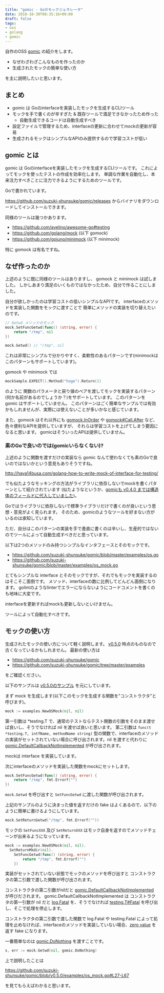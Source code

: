 ```yaml
---
title: "gomic - Goのモックジェネレータ"
date: 2018-10-30T08:35:16+09:00
draft: false
tags:
- oss
- golang
- gomic
---
```


自作のOSS [gomic](https://github.com/suzuki-shunsuke/gomic) の紹介をします。

* なぜわざわざこんなものを作ったのか
* 生成されたモックの簡単な使い方

を主に説明したいと思います。

## まとめ

* gomic は Goのinterfaceを実装したモックを生成するCLIツール
* モックを手で書くのが辛すぎた & 既存ツールで満足できなかったため作った
  * 自動生成できるコードは自動生成すべき
* 設定ファイルで管理するため、interfaceの更新に合わせてmockの更新が容易
* 生成されるモックはシンプルなAPIのみ提供するので学習コストが低い

## gomic とは

gomic は Goのinterfaceを実装したモックを生成するCLIツールです。
これによってモックを使ったテストの作成を効率化します。
単調な作業を自動化し、本来注力すべきことに注力できるようにするためのツールです。

Goで書かれています。

https://github.com/suzuki-shunsuke/gomic/releases からバイナリをダウンロードしてインストールできます。

同様のツールは幾つかあります。

* https://github.com/avelino/awesome-go#testing
* https://github.com/golang/mock (以下 gomock)
* https://github.com/gojuno/minimock (以下 minimock)

特に gomock は有名ですね。

## なぜ作ったのか

上述のように既に同様のツールはありますし、 gomock と minimock は試しました。
しかしあまり満足のいくものではなかったため、自分で作ることにしました。

自分が欲しかったのは学習コストの低いシンプルなAPIです。
interfaceのメソッドを実装した関数をモックに渡すことで
簡単にメソッドの実装を切り替えたいのです。

```go
// Getwd メソッドのモック
mock.SetFuncGetwd(func() (string, error) {
	return "/tmp", nil
})

mock.Getwd() // "/tmp", nil
```

これは非常にシンプルで分かりやすく、柔軟性のあるパターンです(minimockはこのパターンもサポートしています)。

gomock や minimock では

```go
mockSample.EXPECT().Method("hoge").Return(1)
```

のように 関数のパラメータと戻り値のペアを渡してモックを実装するパターン(何か名前があるのでしょうか？)をサポートしています。
このパターンを gomic はサポートしていません。
このパターンはごく簡単なサンプルでは有効かもしれませんが、実際には使えないことが多いかなと感じています。

また、gomock はそれ以外にも [gomock.InOrder](https://godoc.org/github.com/golang/mock/gomock#InOrder) や [gomock#Call.After](https://godoc.org/github.com/golang/mock/gomock#Call.After) など、色々便利なAPIを提供していますが、
それらは学習コストを上げてしまう要因になると思います。
gomicはそういったAPIは提供していません。

### 素のGoで良いのでは(gomicいらなくない)?

上述のように関数を渡すだけの実装なら gomic なんて使わなくても素のGoで良いのではないかという意見もありそうですね。

http://haya14busa.com/golang-how-to-write-mock-of-interface-for-testing/

でも似たようなモッキングの方法がライブラリに依存しないでmockを書くパターンとして紹介されています
(似たようなというか、[gomicも v0.4.0 までは構造体のフィールドに代入していました](https://github.com/suzuki-shunsuke/gomic/blob/v0.4.0/examples/os_mock_test.go#L20-L22))。

Goではライブラリに依存しないで標準ライブラリだけで書くのが良いという思想・意見がよく見られます。
そのため、gomicのようなツールを好まない方がいるのは承知しています。

ただ、自分はこのパターンの実装を手で愚直に書くのは辛いし、生産的ではないのでツールによって自動生成すべきだと思っています。

以下は2つのメソッドのみ持つシンプルなインタフェースとそのモックです。

* https://github.com/suzuki-shunsuke/gomic/blob/master/examples/os.go
* https://github.com/suzuki-shunsuke/gomic/blob/master/examples/os_mock.go

とてもシンプルな interface とそのモックですが、それでもモックを実装するのはそこそこ面倒です。
メソッド、interfaceの数に比例してどんどん面倒になります。
golintのようなlinterでエラーにならないようにコードコメントを書くのも地味に大変です。

interfaceを更新すればmockも更新しないといけません。

ツールによって自動化すべきです。

## モックの使い方

生成されたモックの使い方について軽く説明します。
[v0.5.0](https://github.com/suzuki-shunsuke/gomic/releases/tag/v0.5.0) 時点のものなので古くなっているかもしれません。
最新の使い方は

* https://github.com/suzuki-shunsuke/gomic
* https://github.com/suzuki-shunsuke/gomic/tree/master/examples

をご確認ください。

以下のサンプルは [v0.5.0のサンプル](https://github.com/suzuki-shunsuke/gomic/tree/v0.5.0/examples) を元にしています。

まず mock を生成します(以下このモックを生成する関数を"コンストラクタ"と呼びます)。

```go
mock := examples.NewOSMock(nil, nil)
```

第一引数は *testing.T で、通常のテストならテスト関数の引数をそのまま渡せば良いし、そうでなければ nil を渡せば良いと思います。
第二引数は `func(t *testing.T, intfName, methodName string)` 型の関数で、interfaceのメソッドの実装がセットされていない場合に呼び出されます。nil を渡すと代わりに[gomic.DefaultCallbackNotImplemented](https://godoc.org/github.com/suzuki-shunsuke/gomic/gomic#DefaultCallbackNotImplemented) が呼び出されます。

mockは interface を実装しています。

次にinterfaceのメソッドを実装した関数をmockにセットします。

```go
mock.SetFuncGetwd(func() (string, error) {
	return "/tmp", fmt.Errorf("")
})
```

`mock.Getwd` を呼び出すと `SetFuncGetwd` に渡した関数が呼び出されます。

上記のサンプルのように決まった値を返すだけの fake はよくあるので、以下のように簡単に書けるようにしています。

```go
mock.SetReturnGetwd("/tmp", fmt.Errorf(""))
```

モックの `SetFuncXXX` 及び `SetReturnXXX` はモック自身を返すのでメソッドチェーンが出来るようになっています。

```go
mock := examples.NewOSMock(nil, nil).
  SetReturnMkdir(nil).
	SetFuncGetwd(func() (string, error) {
		return "/tmp", fmt.Errorf("")
	})
```

実装がセットされていない状態でモックのメソッドを呼び出すと
コンストラクタの第二引数で渡した関数が呼び出されます。

コンストラクタの第二引数がnilだと [gomic.DefaultCallbackNotImplemented](https://godoc.org/github.com/suzuki-shunsuke/gomic/gomic#DefaultCallbackNotImplemented) が呼びだされます。
gomic.DefaultCallbackNotImplemented は コンストラクタの第一引数が nil だと [log.Fatal](https://golang.org/pkg/log/#Fatal) を、そうでなければ [testing.T#Fatal](https://golang.org/pkg/testing/#T.Fatal) を呼び出し、そこで処理を停止します。

コンストラクタの第二引数で渡した関数で log.Fatal や testing.Fatal によって処理を止めなければ、interfaceのメソッドを実装していない場合、[zero value](https://golang.org/ref/spec#The_zero_value) を返す fake になります。

一番簡単なのは [gomic.DoNothing](https://godoc.org/github.com/suzuki-shunsuke/gomic/gomic#DoNothing) を渡すことです。

```go
s, err := mock.Getwd(nil, gomic.DoNothing)
```

上で説明したことは

https://github.com/suzuki-shunsuke/gomic/blob/v0.5.0/examples/os_mock.go#L27-L67

を見てもらえばわかると思います。
